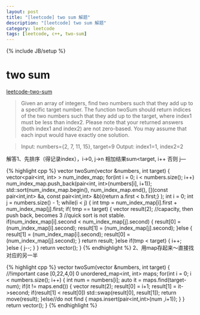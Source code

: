 ```yaml
---
layout: post
title: "[leetcode] two sum 解题"
description: "[leetcode] two sum 解题"
category: leetcode 
tags: [leetcode, c++, two-sum]
---
```

{% include JB/setup %}

# two sum

[leetcode-two-sum](https://oj.leetcode.com/problems/two-sum/)

>Given an array of integers, find two numbers such that they add up to a specific target number.
The function twoSum should return indices of the two numbers such that they add up to the target, where index1 must be less than index2. Please note that your returned answers (both index1 and index2) are not zero-based.
You may assume that each input would have exactly one solution.

>	Input: numbers={2, 7, 11, 15}, target=9
>	Output: index1=1, index2=2

解答1、先排序（得记录index），i->0, j->n 相加结果sum<target, i++ 否则 j—

{% highlight cpp %}
vector<int> twoSum(vector<int> &numbers, int target)
{ 
    vector<pair<int, int> > num_index_map;
    for(int i = 0; i < numbers.size(); i++)
        num_index_map.push_back(pair<int, int>(numbers[i], i+1));
    std::sort(num_index_map.begin(), num_index_map.end(), [](const pair<int,int> &a, const pair<int,int> &b){return a.first < b.first;} );
    int i = 0;
    int j = numbers.size() - 1;
    while(i < j)
    {
        int tmp = num_index_map[i].first + num_index_map[j].first;
        if( tmp == target)
        {
            vector<int> result(2); //capacity, then push back, becomes 3
            //quick sort is not stable.
            if(num_index_map[i].second < num_index_map[j].second)
            {
                result[0] = (num_index_map[i].second);
                result[1] = (num_index_map[j].second);
            }else
            {
                result[1] = (num_index_map[i].second);
                result[0] = (num_index_map[j].second);
            }
            return result;
        }else if(tmp < target)
        {
            i++;
        }else
        {
            j--;
        }
    }
    return vector<int>();
}
{% endhighlight %}
2、用map存起来～直接找对应的另一半
	
{% highlight cpp %}
vector<int> twoSum(vector<int> &numbers, int target)
{
    //!important case [0,22,4,0] 0
    unordered_map<int, int> maps;
    for(int i = 0; i < numbers.size(); i++)
    {
        int num = numbers[i];
        auto it = maps.find(target-num);
        if(it != maps.end())
        {
            vector<int> result(2);
            result[0] = i+1;
            result[1] = it->second;
            if(result[1] < result[0])
                std::swap(result[0], result[1]);
            return move(result);
        }else//do not find
        {
            maps.insert(pair<int,int>(num ,i+1));
        }
    }
    return vector<int>();
}
{% endhighlight %}
